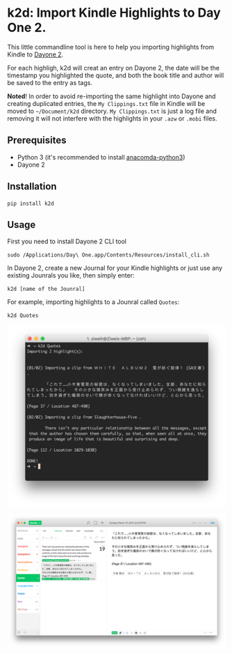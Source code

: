# k2d: Import Kindle Highlights to Day One 2.

This little commandline tool is here to help you importing highlights from Kindle to [Dayone 2](http://dayoneapp.com/). 

For each highligh, k2d will creat an entry on Dayone 2, the date will be the timestamp you highlighted the quote, and both the book title and author will be saved to the entry as tags.

**Noted**! In order to avoid re-importing the same highlight into Dayone and creating duplicated entries, the `My Clippings.txt` file in Kindle will be moved to `~/Document/k2d` directory. `My Clippings.txt` is just a log file and removing it will not interfere with the highlights in your `.azw` or `.mobi` files.

## Prerequisites

* Python 3 (it's recommended to install [anacomda-python3](https://www.continuum.io/downloads))
* Dayone 2

## Installation

	pip install k2d

## Usage

First you need to install Dayone 2 CLI tool

	sudo /Applications/Day\ One.app/Contents/Resources/install_cli.sh

In Dayone 2, create a new Journal for your Kindle highlights or just use any existing Jounrals you like, then simply enter:

	k2d [name of the Jounral]

For example, importing highlights to a Jounral called `Quotes`:

	k2d Quotes

![terminal](img/terminal.png)

![dayone](img/dayone2.png)